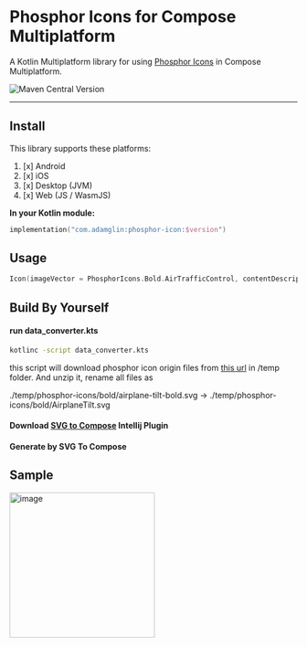 # Phosphor Icons for Compose Multiplatform

A Kotlin Multiplatform library for using [Phosphor Icons](https://phosphoricons.com/) in Compose Multiplatform.

![Maven Central Version](https://img.shields.io/maven-central/v/com.adamglin/phosphor-icon)

---

## Install

This library supports these platforms:

1. [x] Android
2. [x] iOS
3. [x] Desktop (JVM)
4. [x] Web (JS / WasmJS)

**In your Kotlin module:**

```kotlin
implementation("com.adamglin:phosphor-icon:$version")
```

## Usage

```kotlin
Icon(imageVector = PhosphorIcons.Bold.AirTrafficControl, contentDescription = null)
```

## Build By Yourself

#### run data_converter.kts

   ```bash
   kotlinc -script data_converter.kts
   ```

this script will download phosphor icon origin files
from [this url](https://phosphoricons.com/assets/phosphor-icons.zip) in /temp folder.
And unzip it, rename all files as

./temp/phosphor-icons/bold/airplane-tilt-bold.svg -> ./temp/phosphor-icons/bold/AirplaneTilt.svg

#### Download [SVG to Compose](https://plugins.jetbrains.com/plugin/index?xmlId=by.overpass.svg-to-compose-intellij&utm_source=product&utm_medium=link&utm_campaign=IC&utm_content=2024.2) Intellij Plugin

#### Generate by SVG To Compose


## Sample

<img width="254" alt="image" src="https://github.com/user-attachments/assets/865cb40c-62b1-42c1-b109-b4a053ea9e4a">

